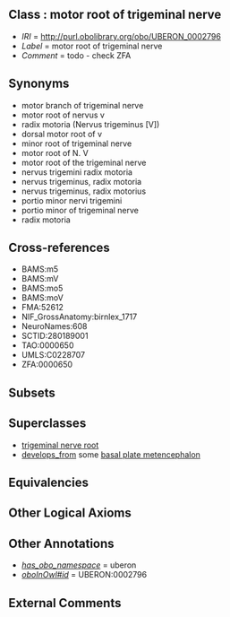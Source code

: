 
## Class : motor root of trigeminal nerve

 * *IRI* = http://purl.obolibrary.org/obo/UBERON_0002796
 * *Label* = motor root of trigeminal nerve
 * *Comment* = todo - check ZFA

## Synonyms

 * motor branch of trigeminal nerve
 * motor root of nervus v
 * radix motoria (Nervus trigeminus [V])
 * dorsal motor root of v
 * minor root of trigeminal nerve
 * motor root of N. V
 * motor root of the trigeminal nerve
 * nervus trigemini radix motoria
 * nervus trigeminus, radix motoria
 * nervus trigeminus, radix motorius
 * portio minor nervi trigemini
 * portio minor of trigeminal nerve
 * radix motoria

## Cross-references

 * BAMS:m5
 * BAMS:mV
 * BAMS:mo5
 * BAMS:moV
 * FMA:52612
 * NIF_GrossAnatomy:birnlex_1717
 * NeuroNames:608
 * SCTID:280189001
 * TAO:0000650
 * UMLS:C0228707
 * ZFA:0000650

## Subsets


## Superclasses

 * [trigeminal nerve root](../../UBERON/73/UBERON_0004673.md)
 * [develops_from](../../RO/02/RO_0002202.md) some [basal plate metencephalon](../../UBERON/39/UBERON_0005239.md)

## Equivalencies


## Other Logical Axioms


## Other Annotations

 * *[has_obo_namespace](../../ce/oboInOwl#hasOBONamespace.md)* = uberon
 * *[oboInOwl#id](../../id/oboInOwl#id.md)* = UBERON:0002796

## External Comments

